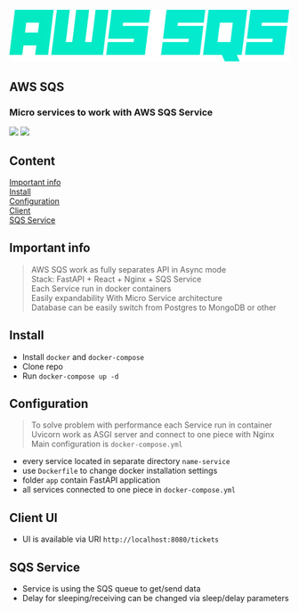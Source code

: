 
![logo](logo.png)

## AWS SQS  
### Micro services to work with AWS SQS Service  


![](https://img.shields.io/badge/version-1.0-blue)
![](https://img.shields.io/badge/python-3.9-blue)

## Content  
[Important info](#important_info)  
[Install](#install)  
[Configuration](#configuration)  
[Client](#client)  
[SQS Service](#usage)  


<a name="important_info"/>

## Important info  
</a>  

> AWS SQS work as fully separates API in Async mode  
> Stack: FastAPI + React + Nginx + SQS Service  
> Each Service run in docker containers   
> Easily expandability With Micro Service architecture  
> Database can be easily switch from Postgres to MongoDB or other  

<a name="install"/>  

## Install  
</a>  

- Install `docker` and `docker-compose`  
- Clone repo  
- Run `docker-compose up -d`   

<a name="configuration"/>  

## Configuration  
</a>  

> To solve problem with performance each Service run in container  
> Uvicorn work as ASGI server and connect to one piece with Nginx  
> Main configuration is `docker-compose.yml`  

- every service located in separate directory `name-service`  
- use `Dockerfile` to change docker installation settings  
- folder `app` contain FastAPI application  
- all services connected to one piece in `docker-compose.yml`  


<a name="client"/>  

## Client UI  
</a>  

- UI is available via URI `http://localhost:8080/tickets`   


## SQS Service  
</a>  

- Service is using the SQS queue to get/send data
- Delay for sleeping/receiving can be changed via sleep/delay parameters


